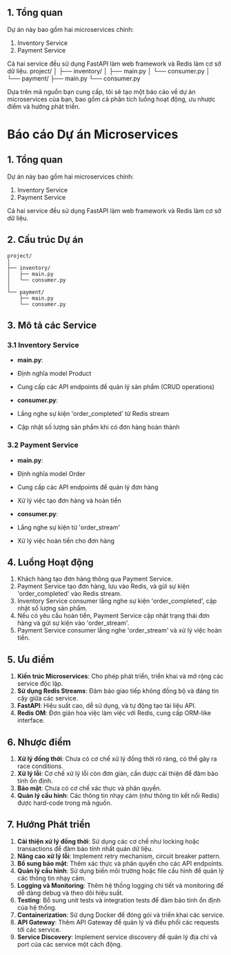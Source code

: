 ## 1. Tổng quan

Dự án này bao gồm hai microservices chính:

1. Inventory Service
2. Payment Service

Cả hai service đều sử dụng FastAPI làm web framework và Redis làm cơ sở dữ liệu.
project/
│
├── inventory/
│   ├── main.py
│   └── consumer.py
│
└── payment/
    ├── main.py
    └── consumer.py

Dựa trên mã nguồn bạn cung cấp, tôi sẽ tạo một báo cáo về dự án microservices của bạn, bao gồm cả phân tích luồng hoạt động, ưu nhược điểm và hướng phát triển.

# Báo cáo Dự án Microservices

## 1. Tổng quan

Dự án này bao gồm hai microservices chính:

1. Inventory Service
2. Payment Service


Cả hai service đều sử dụng FastAPI làm web framework và Redis làm cơ sở dữ liệu.

## 2. Cấu trúc Dự án

```plaintext
project/
│
├── inventory/
│   ├── main.py
│   └── consumer.py
│
└── payment/
    ├── main.py
    └── consumer.py
```

## 3. Mô tả các Service

### 3.1 Inventory Service

- **main.py**:

- Định nghĩa model Product
- Cung cấp các API endpoints để quản lý sản phẩm (CRUD operations)

- **consumer.py**:

- Lắng nghe sự kiện 'order_completed' từ Redis stream
- Cập nhật số lượng sản phẩm khi có đơn hàng hoàn thành


### 3.2 Payment Service

- **main.py**:

- Định nghĩa model Order
- Cung cấp các API endpoints để quản lý đơn hàng
- Xử lý việc tạo đơn hàng và hoàn tiền



- **consumer.py**:

- Lắng nghe sự kiện từ 'order_stream'
- Xử lý việc hoàn tiền cho đơn hàng


## 4. Luồng Hoạt động

1. Khách hàng tạo đơn hàng thông qua Payment Service.
2. Payment Service tạo đơn hàng, lưu vào Redis, và gửi sự kiện 'order_completed' vào Redis stream.
3. Inventory Service consumer lắng nghe sự kiện 'order_completed', cập nhật số lượng sản phẩm.
4. Nếu có yêu cầu hoàn tiền, Payment Service cập nhật trạng thái đơn hàng và gửi sự kiện vào 'order_stream'.
5. Payment Service consumer lắng nghe 'order_stream' và xử lý việc hoàn tiền.


## 5. Ưu điểm

1. **Kiến trúc Microservices**: Cho phép phát triển, triển khai và mở rộng các service độc lập.
2. **Sử dụng Redis Streams**: Đảm bảo giao tiếp không đồng bộ và đáng tin cậy giữa các service.
3. **FastAPI**: Hiệu suất cao, dễ sử dụng, và tự động tạo tài liệu API.
4. **Redis OM**: Đơn giản hóa việc làm việc với Redis, cung cấp ORM-like interface.


## 6. Nhược điểm

1. **Xử lý đồng thời**: Chưa có cơ chế xử lý đồng thời rõ ràng, có thể gây ra race conditions.
2. **Xử lý lỗi**: Cơ chế xử lý lỗi còn đơn giản, cần được cải thiện để đảm bảo tính ổn định.
3. **Bảo mật**: Chưa có cơ chế xác thực và phân quyền.
4. **Quản lý cấu hình**: Các thông tin nhạy cảm (như thông tin kết nối Redis) được hard-code trong mã nguồn.


## 7. Hướng Phát triển

1. **Cải thiện xử lý đồng thời**: Sử dụng các cơ chế như locking hoặc transactions để đảm bảo tính nhất quán dữ liệu.
2. **Nâng cao xử lý lỗi**: Implement retry mechanism, circuit breaker pattern.
3. **Bổ sung bảo mật**: Thêm xác thực và phân quyền cho các API endpoints.
4. **Quản lý cấu hình**: Sử dụng biến môi trường hoặc file cấu hình để quản lý các thông tin nhạy cảm.
5. **Logging và Monitoring**: Thêm hệ thống logging chi tiết và monitoring để dễ dàng debug và theo dõi hiệu suất.
6. **Testing**: Bổ sung unit tests và integration tests để đảm bảo tính ổn định của hệ thống.
7. **Containerization**: Sử dụng Docker để đóng gói và triển khai các service.
8. **API Gateway**: Thêm API Gateway để quản lý và điều phối các requests tới các service.
9. **Service Discovery**: Implement service discovery để quản lý địa chỉ và port của các service một cách động.
